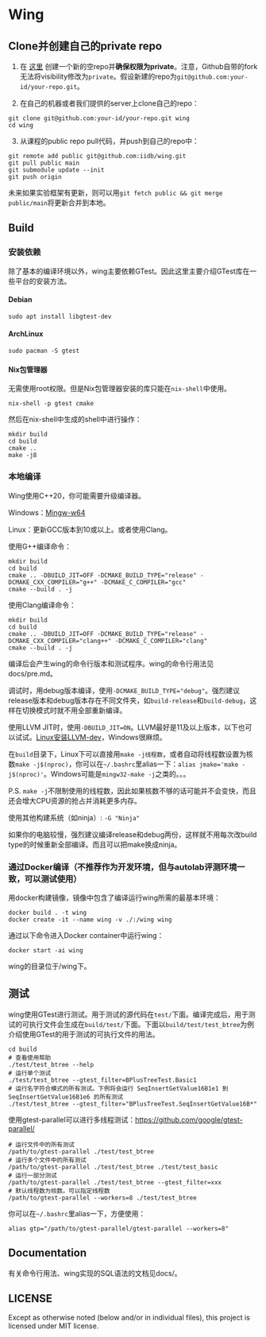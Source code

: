 # Wing

## Clone并创建自己的private repo

1. 在 [这里](https://github.com/new) 创建一个新的空repo并**确保权限为private**。注意，Github自带的fork无法将visibility修改为`private`。假设新建的repo为`git@github.com:your-id/your-repo.git`。

2. 在自己的机器或者我们提供的server上clone自己的repo：

```shell
git clone git@github.com:your-id/your-repo.git wing
cd wing
```

3. 从课程的public repo pull代码，并push到自己的repo中：

```shell
git remote add public git@github.com:iidb/wing.git
git pull public main
git submodule update --init
git push origin
```

未来如果实验框架有更新，则可以用`git fetch public && git merge public/main`将更新合并到本地。

## Build

### 安装依赖

除了基本的编译环境以外，wing主要依赖GTest。因此这里主要介绍GTest库在一些平台的安装方法。

#### Debian

```shell
sudo apt install libgtest-dev
```

#### ArchLinux

```shell
sudo pacman -S gtest
```

#### Nix包管理器

无需使用root权限。但是Nix包管理器安装的库只能在`nix-shell`中使用。

```shell
nix-shell -p gtest cmake
```

然后在nix-shell中生成的shell中进行操作：

```shell
mkdir build
cd build
cmake ..
make -j8
```

### 本地编译

Wing使用C++20，你可能需要升级编译器。

Windows：[Mingw-w64](https://winlibs.com/)

Linux：更新GCC版本到10或以上。或者使用Clang。

使用G++编译命令：

```shell
mkdir build
cd build
cmake .. -DBUILD_JIT=OFF -DCMAKE_BUILD_TYPE="release" -DCMAKE_CXX_COMPILER="g++" -DCMAKE_C_COMPILER="gcc"
cmake --build . -j
```

使用Clang编译命令：

```shell
mkdir build
cd build
cmake .. -DBUILD_JIT=OFF -DCMAKE_BUILD_TYPE="release" -DCMAKE_CXX_COMPILER="clang++" -DCMAKE_C_COMPILER="clang"
cmake --build . -j
```

编译后会产生wing的命令行版本和测试程序。wing的命令行用法见docs/pre.md。

调试时，用debug版本编译，使用`-DCMAKE_BUILD_TYPE="debug"`。强烈建议release版本和debug版本存在不同文件夹，如`build-release`和`build-debug`，这样在切换模式时就不用全部重新编译。

使用LLVM JIT时，使用`-DBUILD_JIT=ON`。LLVM最好是11及以上版本，以下也可以试试。[Linux安装LLVM-dev](https://apt.llvm.org/)，Windows很麻烦。

在`build`目录下，Linux下可以直接用`make -j线程数`，或者自动将线程数设置为核数`make -j$(nproc)`，你可以在`~/.bashrc`里alias一下：`alias jmake='make -j$(nproc)'`。Windows可能是`mingw32-make -j`之类的。。。

P.S. `make -j`不限制使用的线程数，因此如果核数不够的话可能并不会变快，而且还会增大CPU资源的抢占并消耗更多内存。

使用其他构建系统（如ninja）: `-G "Ninja"`

如果你的电脑较慢，强烈建议编译release和debug两份，这样就不用每次改build type的时候重新全部编译。而且可以把make换成ninja。

### 通过Docker编译（不推荐作为开发环境，但与autolab评测环境一致，可以测试使用）

用docker构建镜像，镜像中包含了编译运行wing所需的最基本环境：

```shell
docker build . -t wing
docker create -it --name wing -v ./:/wing wing
```

通过以下命令进入Docker container中运行wing：

```shell
docker start -ai wing
```

wing的目录位于/wing下。

## 测试

wing使用GTest进行测试。用于测试的源代码在`test/`下面。编译完成后，用于测试的可执行文件会生成在`build/test/`下面。下面以`build/test/test_btree`为例介绍使用GTest的用于测试的可执行文件的用法。

```shell
cd build
# 查看使用帮助
./test/test_btree --help
# 运行单个测试
./test/test_btree --gtest_filter=BPlusTreeTest.Basic1
# 运行名字符合模式的所有测试。下例将会运行 SeqInsertGetValue16B1e1 到 SeqInsertGetValue16B1e6 的所有测试
./test/test_btree --gtest_filter="BPlusTreeTest.SeqInsertGetValue16B*"
```

使用gtest-parallel可以进行多线程测试：<https://github.com/google/gtest-parallel/>

```shell
# 运行文件中的所有测试
/path/to/gtest-parallel ./test/test_btree
# 运行多个文件中的所有测试
/path/to/gtest-parallel ./test/test_btree ./test/test_basic
# 运行一部分测试
/path/to/gtest-parallel ./test/test_btree --gtest_filter=xxx
# 默认线程数为核数。可以指定线程数
/path/to/gtest-parallel --workers=8 ./test/test_btree
```

你可以在`~/.bashrc`里alias一下，方便使用：

```shell
alias gtp="/path/to/gtest-parallel/gtest-parallel --workers=8"
```

## Documentation

有关命令行用法、wing实现的SQL语法的文档见docs/。

## LICENSE

Except as otherwise noted (below and/or in individual files), this project is licensed under MIT license.
